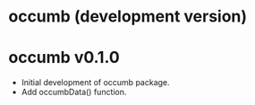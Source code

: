 # occumb (development version)

# occumb v0.1.0
* Initial development of occumb package.
* Add occumbData() function.

